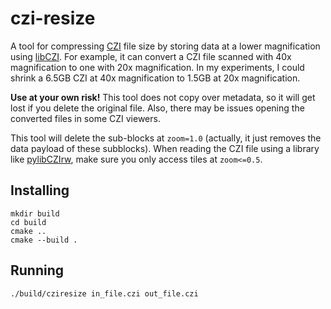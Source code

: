 czi-resize
==========

A tool for compressing [CZI](https://www.zeiss.com/microscopy/en/products/software/zeiss-zen/czi-image-file-format.html) file size by storing data at a lower magnification using [libCZI](https://github.com/ZEISS/libczi).
For example, it can convert a CZI file scanned with 40x magnification to one with 20x magnification.
In my experiments, I could shrink a 6.5GB CZI at 40x magnification to 1.5GB at 20x magnification.

**Use at your own risk!**
This tool does not copy over metadata, so it will get lost if you delete the original file.
Also, there may be issues opening the converted files in some CZI viewers.

This tool will delete the sub-blocks at `zoom=1.0` (actually, it just removes the data payload of these subblocks). 
When reading the CZI file using a library like [pylibCZIrw](https://pypi.org/project/pylibCZIrw/), make sure you only access tiles at `zoom<=0.5`. 

## Installing
```
mkdir build
cd build
cmake ..
cmake --build .
```

## Running
```
./build/cziresize in_file.czi out_file.czi
```